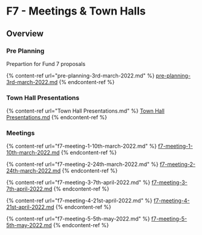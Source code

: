 # F7 - Meetings & Town Halls

## Overview

### Pre Planning

Prepartion for Fund 7 proposals

{% content-ref url="pre-planning-3rd-march-2022.md" %}
[pre-planning-3rd-march-2022.md](pre-planning-3rd-march-2022.md)
{% endcontent-ref %}

### Town Hall Presentations

{% content-ref url="Town Hall Presentations.md" %}
[Town Hall Presentations.md](<Town Hall Presentations.md>)
{% endcontent-ref %}

### Meetings

{% content-ref url="f7-meeting-1-10th-march-2022.md" %}
[f7-meeting-1-10th-march-2022.md](f7-meeting-1-10th-march-2022.md)
{% endcontent-ref %}

{% content-ref url="f7-meeting-2-24th-march-2022.md" %}
[f7-meeting-2-24th-march-2022.md](f7-meeting-2-24th-march-2022.md)
{% endcontent-ref %}

{% content-ref url="f7-meeting-3-7th-april-2022.md" %}
[f7-meeting-3-7th-april-2022.md](f7-meeting-3-7th-april-2022.md)
{% endcontent-ref %}

{% content-ref url="f7-meeting-4-21st-april-2022.md" %}
[f7-meeting-4-21st-april-2022.md](f7-meeting-4-21st-april-2022.md)
{% endcontent-ref %}

{% content-ref url="f7-meeting-5-5th-may-2022.md" %}
[f7-meeting-5-5th-may-2022.md](f7-meeting-5-5th-may-2022.md)
{% endcontent-ref %}

